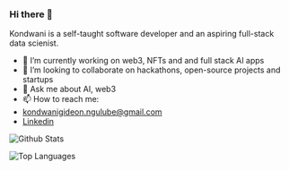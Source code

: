 ### Hi there 👋


Kondwani is a self-taught software developer and an aspiring full-stack data scienist.

- 🔭 I’m currently working on web3, NFTs and and full stack AI apps
- 👯 I’m looking to collaborate on hackathons, open-source projects and startups
- 💬 Ask me about AI, web3
- 📫 How to reach me:
- kondwanigideon.ngulube@gmail.com
- [Linkedin](https://www.linkedin.com/in/kondwani-ngulube-4489ba174/)




![Github Stats](https://github-readme-stats.vercel.app/api?username=Kondwani7&count_private=true&show_icons=true&theme=radical)

![Top Languages](https://github-readme-stats.vercel.app/api/top-langs/?username=Kondwani7&show_icons=true&theme=radical)
